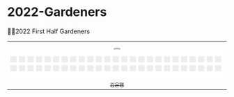 # 2022-Gardeners
🧑‍🌾2022 First Half Gardeners

<!-- ![Metrics](https://metrics.lecoq.io/kimbank?template=classic&base.activity=0&base.community=0&base.repositories=0&base.metadata=0&isocalendar=1&lines=1&isocalendar.duration=half-year&config.timezone=Asia%2FSeoul) -->
<!-- 참고 : https://metrics.lecoq.io/ -->


<table>
  <tr>
    <td align="center"><a href="https://github.com/kimbank"><img src="https://avatars.githubusercontent.com/u/87305109?v=4" width="50px;" alt=""/>&nbsp;&nbsp;&nbsp;&nbsp;<img src="https://github.com/GDSCINHA/2022-Gardeners/blob/main/svg/%EA%B9%80%EC%9D%80%ED%96%89.svg"><br /><sub>김은행<br></sub></a> </td>
  </tr>
</table>
